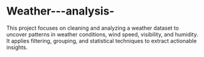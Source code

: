 # Weather---analysis-
This project focuses on cleaning and analyzing a weather dataset to uncover patterns in weather conditions, wind speed, visibility, and humidity. It applies filtering, grouping, and statistical techniques to extract actionable insights.
